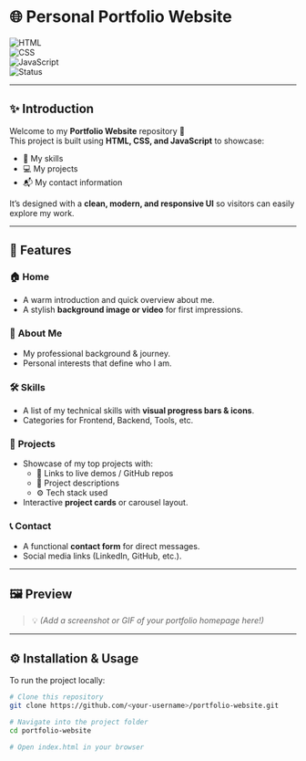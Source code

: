 # 🌐 Personal Portfolio Website  

![HTML](https://img.shields.io/badge/HTML-5-orange?logo=html5&logoColor=white)  
![CSS](https://img.shields.io/badge/CSS-3-blue?logo=css3&logoColor=white)  
![JavaScript](https://img.shields.io/badge/JavaScript-ES6-yellow?logo=javascript&logoColor=black)  
![Status](https://img.shields.io/badge/Status-Live-brightgreen)  

---

## ✨ Introduction  
Welcome to my **Portfolio Website** repository 🎉  
This project is built using **HTML, CSS, and JavaScript** to showcase:  
- 🚀 My skills  
- 💻 My projects  
- 📬 My contact information  

It’s designed with a **clean, modern, and responsive UI** so visitors can easily explore my work.  

---

## 🌟 Features  

### 🏠 **Home**  
- A warm introduction and quick overview about me.  
- A stylish **background image or video** for first impressions.  

### 🙋 **About Me**  
- My professional background & journey.  
- Personal interests that define who I am.  

### 🛠️ **Skills**  
- A list of my technical skills with **visual progress bars & icons**.  
- Categories for Frontend, Backend, Tools, etc.  

### 📂 **Projects**  
- Showcase of my top projects with:  
  - 🔗 Links to live demos / GitHub repos  
  - 📝 Project descriptions  
  - ⚙️ Tech stack used  
- Interactive **project cards** or carousel layout.  

### 📞 **Contact**  
- A functional **contact form** for direct messages.  
- Social media links (LinkedIn, GitHub, etc.).  

---

## 🖼️ Preview  
> 💡 *(Add a screenshot or GIF of your portfolio homepage here!)*  

---

## ⚙️ Installation & Usage  
To run the project locally:  
```bash
# Clone this repository
git clone https://github.com/<your-username>/portfolio-website.git

# Navigate into the project folder
cd portfolio-website

# Open index.html in your browser

